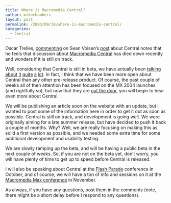 ```yaml
---
title: Where is Macromedia Central?
author: mikechambers
layout: post
permalink: /2003/09/10/where-is-macromedia-central/
categories:
  - Central
---
```



Oscar Trelles, [commenting][1] on Sean Voisen&#8217;s [post][2] about Central notes that he feels that discussion about [Macromedia Central][3] has died down recently and wonders if it is still on track.

Well, considering that Central is still in beta, we have actually been [<u>talking</u>][4] [<u>about</u>][5] [<u>it</u>][6] [<u>quite</u>][7] [<u>a</u>][8] [<u>lot</u>][9]. In fact, I think that we have been more open about Central than any other pre-release product. Of course, the past couple of weeks all of then attention has been focused on the MX 2004 launches (and rightfully so), but now that they are [out the door][10], you will begin to hear even more about Central.

We will be publishing an article soon on the website with an update, but I wanted to post some of the information here in order to get it out as soon as possible. Central is still on track, and development is going well. We were originally aiming for a late summer release, but have decided to push it back a couple of months. Why? Well, we are really focusing on making this as solid a first version as possible, and we needed some extra time for some additional development and usability testing. 

We are slowly ramping up the beta, and will be having a public beta in the next couple of weeks. So, if you are not on the beta yet, don&#8217;t worry, you will have plenty of time to get up to speed before Central is released.

I will also be speaking about Central at the [Flash Parade][11] conference in October, and of course, we will have a ton of info and sessions on it at the [Macromedia Max conference][12] in November. 

As always, if you have any questions, post them in the comments (note, there might be a short delay before I respond to any questions).

 [1]: http://www.oscartrelles.com/blog/archive.php?post_id=1063127927
 [2]: http://voisen.org/archives//000324.php
 [3]: http://www.macromedia.com/software/central/
 [4]: http://www.markme.com/mesh/archives/002978.cfm
 [5]: http://www.markme.com/mesh/archives/003100.cfm
 [6]: http://www.actionscript.com/archives/00000556.html
 [7]: http://www.klynch.com/archives.html
 [8]: http://www.macromedia.com/devnet/central/
 [9]: http://www.markme.com/mxna/search.cfm?searchTerm=Macromedia+Central&engine=mxna
 [10]: http://www.markme.com/mesh/archives/003248.cfm
 [11]: http://www.vision-flash.com/flashparade/
 [12]: http://www.macromedia.com/macromedia/conference/